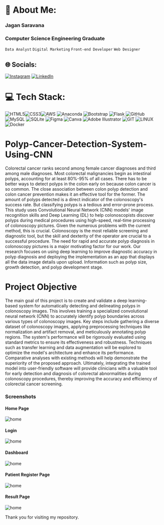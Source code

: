 # 💫 About Me:
### Jagan Saravana
### Computer Science Engineering Graduate

`Data Analyst` `Digital Marketing` `Front-end Developer` `Web Designer`

## 🌐 Socials:
[![Instagram](https://img.shields.io/badge/Instagram-%23E4405F.svg?logo=Instagram&logoColor=white)](https://instagram.com/jagan_saravana) [![LinkedIn](https://img.shields.io/badge/LinkedIn-%230077B5.svg?logo=linkedin&logoColor=white)](www.linkedin.com/in/jagan-saravana-n) 

# 💻 Tech Stack:
![HTML5](https://img.shields.io/badge/html5-%23E34F26.svg?style=for-the-badge&logo=html5&logoColor=white)![CSS3](https://img.shields.io/badge/css3-%231572B6.svg?style=for-the-badge&logo=css3&logoColor=white)![AWS](https://img.shields.io/badge/AWS-%23FF9900.svg?style=for-the-badge&logo=amazon-aws&logoColor=white) ![Anaconda](https://img.shields.io/badge/Anaconda-%2344A833.svg?style=for-the-badge&logo=anaconda&logoColor=white) ![Bootstrap](https://img.shields.io/badge/bootstrap-%23563D7C.svg?style=for-the-badge&logo=bootstrap&logoColor=white) ![Flask](https://img.shields.io/badge/flask-%23000.svg?style=for-the-badge&logo=flask&logoColor=white) ![GitHub](https://img.shields.io/badge/GitHub-%23121011.svg?style=for-the-badge&logo=github&logoColor=white)   ![MySQL](https://img.shields.io/badge/mysql-%2300f.svg?style=for-the-badge&logo=mysql&logoColor=white) ![SQLite](https://img.shields.io/badge/sqlite-%2307405e.svg?style=for-the-badge&logo=sqlite&logoColor=white) ![Figma](https://img.shields.io/badge/figma-%23F24E1E.svg?style=for-the-badge&logo=figma&logoColor=white) ![Canva](https://img.shields.io/badge/Canva-%2300C4CC.svg?style=for-the-badge&logo=Canva&logoColor=white) ![Adobe Illustrator](https://img.shields.io/badge/adobeillustrator-%23FF9A00.svg?style=for-the-badge&logo=adobeillustrator&logoColor=white) ![GIT](https://img.shields.io/badge/Git-fc6d26?style=for-the-badge&logo=git&logoColor=white) ![LINUX](https://img.shields.io/badge/Linux-FCC624?style=for-the-badge&logo=linux&logoColor=black) ![Docker](https://img.shields.io/badge/docker-%230db7ed.svg?style=for-the-badge&logo=docker&logoColor=white)
# Polyp-Cancer-Detection-System-Using-CNN
Colorectal cancer ranks second among female cancer diagnoses and third among male diagnoses. Most colorectal malignancies begin as intestinal polyps, accounting for at least 80%-95% of all cases. There has to be better ways to detect polyps in the colon early on because colon cancer is so common. The close association between colon polyp detection and colon cancer prevention makes it an effective tool for the former. The amount of polyps detected is a direct indicator of the colonoscopy's success rate. But classifying polyps is a tedious and error-prone process. This study uses Convolutional Neural Network (CNN) models' image recognition skills and Deep Learning (DL) to help colonoscopists discover polyps during medical procedures using high-speed, real-time processing of colonoscopy pictures. Given the numerous problems with the current method, this is crucial. Colonoscopy is the most reliable screening and diagnostic tool, but the skill and dexterity of the operator are crucial to a successful procedure. The need for rapid and accurate polyp diagnosis in colonoscopy pictures is a major motivating factor for our work. Our research focuses on using deep learning to improve diagnostic accuracy in polyp diagnosis and deploying the implementation as an app that displays all the data image details upon upload. Information such as polyp size, growth detection, and polyp development stage.
# Project Objective
The main goal of this project is to create and validate a deep learning- based system for automatically detecting and delineating polyps in colonoscopy images. This involves training a specialized convolutional neural network (CNN) to accurately identify polyp boundaries across various types of colonoscopy images. Key steps include gathering a diverse dataset of colonoscopy images, applying preprocessing techniques like normalization and artifact removal, and meticulously annotating polyp regions. The system's performance will be rigorously evaluated using standard metrics to ensure its effectiveness and robustness.
Techniques such as transfer learning and data augmentation will be explored to optimize the model's architecture and enhance its performance. Comparative analyses with existing methods will help demonstrate the superiority of the proposed approach. Ultimately, integrating the trained model into user-friendly software will provide clinicians with a valuable tool for early detection and diagnosis of colorectal abnormalities during colonoscopy procedures, thereby improving the accuracy and efficiency of colorectal cancer screening.
### Screenshots

#### Home Page
![home](https://github.com/JaganSaravana07/polyp-cancer-detection-system-using-cnn/blob/main/Screenshots/project%20home%20page.png)

#### Login
![home](https://github.com/JaganSaravana07/polyp-cancer-detection-system-using-cnn/blob/main/Screenshots/project%20login%20page.png)

#### Dashboard
![home](https://github.com/JaganSaravana07/polyp-cancer-detection-system-using-cnn/blob/main/Screenshots/project%20dashboard%20page.png)

#### Patient Register Page
![home](https://github.com/JaganSaravana07/polyp-cancer-detection-system-using-cnn/blob/main/Screenshots/project%20patient%20details%20entry%20page.png)
#### Result Page
![home](https://github.com/JaganSaravana07/polyp-cancer-detection-system-using-cnn/blob/main/Screenshots/Final%20Output%20image.jpg)

Thank you for visiting my repository.
